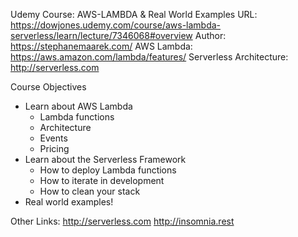 Udemy Course: AWS-LAMBDA & Real World Examples
URL: https://dowjones.udemy.com/course/aws-lambda-serverless/learn/lecture/7346068#overview
Author: https://stephanemaarek.com/
AWS Lambda: https://aws.amazon.com/lambda/features/
Serverless Architecture: http://serverless.com

Course Objectives
- Learn about AWS Lambda
	- Lambda functions
	- Architecture
	- Events
	- Pricing
- Learn about the Serverless Framework
	- How to deploy Lambda functions
	- How to iterate in development
	- How to clean your stack
- Real world examples!

Other Links:
http://serverless.com
http://insomnia.rest
